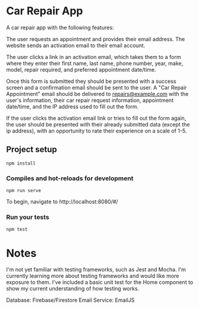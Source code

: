 # Car Repair App
A car repair app with the following features: 

The user requests an appointment and provides their email address.  The website sends an activation email to their email account.

The user clicks a link in an activation email, which takes them to a form where they enter their first name, last name, phone number, year, make, model, repair required, and preferred appointment date/time.  

Once this form is submitted they should be presented with a success screen and a confirmation email should be sent to the user. A "Car Repair Appointment" email should be delivered to repairs@example.com with the user's information, their car repair request information, appointment date/time, and the IP address used to fill out the form.

If the user clicks the activation email link or tries to fill out the form again, the user should be presented with their already submitted data (except the ip address), with an opportunity to rate their experience on a scale of 1-5.

## Project setup
```
npm install
```

### Compiles and hot-reloads for development
```
npm run serve
```
To begin, navigate to http://localhost:8080/#/

### Run your tests
```
npm test
```
# Notes

I'm not yet familiar with testing frameworks, such as Jest and Mocha. I'm currently learning more about testing frameworks and would like more exposure to them. I've included a basic unit test for the Home component to show my current understanding of how testing works. 

Database: Firebase/Firestore
Email Service: EmailJS
